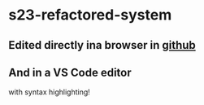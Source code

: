 # s23-refactored-system

## Edited directly ina browser in [github]()

## And in a VS Code editor

with syntax highlighting!
